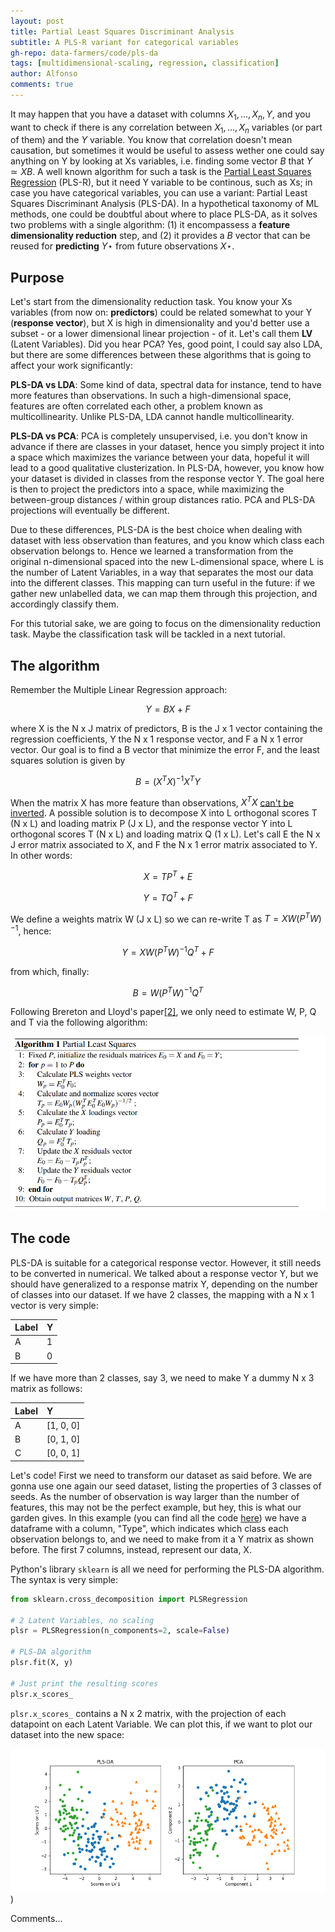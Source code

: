 ```yaml
---
layout: post
title: Partial Least Squares Discriminant Analysis
subtitle: A PLS-R variant for categorical variables
gh-repo: data-farmers/code/pls-da
tags: [multidimensional-scaling, regression, classification]
author: Alfonso
comments: true
---
```



It may happen that you have a dataset with columns $X_1, ..., X_n, Y$, and you want to check if there is any correlation between $X_1, ..., X_n$ variables (or part of them) and the $Y$ variable. You know that correlation doesn't mean causation, but sometimes it would be useful to assess wether one could say anything on Y by looking at Xs variables, i.e. finding some vector $B$ that $Y \simeq XB$. A well known algorithm for such a task is the [Partial Least Squares Regression](https://data-farmers.github.io/2019-06-12-partial-least-squares-regression) (PLS-R), but it need Y variable to be continous, such as Xs; in case you have categorical variables, you can use a variant: Partial Least Squares Discriminant Analysis (PLS-DA). In a hypothetical taxonomy of ML methods, one could be doubtful about where to place PLS-DA, as it solves two problems with a single algorithm: (1) it encompassess a **feature dimensionality reduction** step, and (2) it provides a $B$ vector that can be reused for **predicting** $Y\star$ from future observations $X\star$.

## Purpose

Let's start from the dimensionality reduction task. You know your Xs variables (from now on: **predictors**) could be related somewhat to your Y (**response vector**), but X is high in dimensionality and you'd better use a subset - or a lower dimensional linear projection - of it. Let's call them **LV** (Latent Variables). Did you hear PCA? Yes, good point, I could say also LDA, but there are some differences between these algorithms that is going to affect your work significantly:


**PLS-DA vs LDA**: Some kind of data, spectral data for instance, tend to have more features than observations. In such a high-dimensional space, features are often correlated each other, a problem known as multicollinearity. Unlike PLS-DA, LDA cannot handle multicollinearity.


**PLS-DA vs PCA**: PCA is completely unsupervised, i.e. you don't know in advance if there are classes in your dataset, hence you simply project it into a space which maximizes the variance between your data, hopeful it will lead to a good qualitative clusterization. In PLS-DA, however, you know how your dataset is divided in classes from the response vector Y. The goal here is then to project the predictors into a space, while maximizing the between-group distances / within group distances ratio. PCA and PLS-DA projections will eventually be different.

Due to these differences, PLS-DA is the best choice when dealing with dataset with less observation than features, and you know which class each observation belongs to.
Hence we learned a transformation from the original n-dimensional spaced into the new L-dimensional space, where L is the number of Latent Variables, in a way that separates the most our data into the different classes. This mapping can turn useful in the future: if we gather new unlabelled data, we can map them through this projection, and accordingly classify them.

For this tutorial sake, we are going to focus on the dimensionality reduction task. Maybe the classification task will be tackled in a next tutorial.


## The algorithm

Remember the Multiple Linear Regression approach:

$$Y = BX + F$$

where X is the N x J matrix of predictors, B is the J x 1 vector containing the regression coefficients, Y the N x 1 response vector, and F a N x 1 error vector. Our goal is to find a B vector that minimize the error F, and the least squares solution is given by 

$$B = (X^{T}X)^{-1}X^{T}Y$$

When the matrix X has more feature than observations, $X^TX$ [can't be inverted](https://stats.stackexchange.com/questions/247720/why-is-within-class-scatter-matrix-in-lda-singular). A possible solution is to decompose X into L orthogonal scores T (N x L) and loading matrix P (J x L), and the response vector Y into L orthogonal scores T (N x L) and loading matrix Q (1 x L). Let's call E the N x J error matrix associated to X, and F the N x 1 error matrix associated to Y. In other words:

$$X = TP^T + E$$

$$Y = TQ^T + F$$

We define a weights matrix W (J x L) so we can re-write T as $T = XW(P^{T}W)^{-1}$, hence:

$$Y = XW(P^{T}W)^{-1}Q^{T} + F$$

from which, finally:

$$B = W(P^{T}W)^{-1}Q^{T}$$

Following Brereton and Lloyd's paper[[2]](https://onlinelibrary.wiley.com/doi/full/10.1002/cem.2609), we only need to estimate W, P, Q and T via the following algorithm:

![algorithm](../img/pls-da/algorith.png)


## The code

PLS-DA is suitable for a categorical response vector. However, it still needs to be converted in numerical. We talked about a response vector Y, but we should have generalized to a response matrix Y, depending on the number of classes into our dataset. If we have 2 classes, the mapping with a N x 1 vector is very simple:

| Label | Y |
| :------ |:--- |
| A | 1 |
| B | 0 |

If we have more than 2 classes, say 3, we need to make Y a dummy N x 3 matrix as follows:

| Label | Y |
| :------ |:--- |
| A | [1, 0, 0] |
| B | [0, 1, 0] |
| C | [0, 0, 1] |


Let's code! First we need to transform our dataset as said before. We are gonna use one again our seed dataset, listing the properties of 3 classes of seeds. As the number of observation is way larger than the number of features, this may not be the perfect example, but hey, this is what our garden gives. In this example (you can find all the code [here](https://www.github.com/data-farmers/code/pls-da/)) we have a dataframe with a column, "Type", which indicates which class each observation belongs to, and we need to make from it a Y matrix as shown before. The first 7 columns, instead, represent our data, X.

Python's library `sklearn` is all we need for performing the PLS-DA algorithm. The syntax is very simple:


```python
from sklearn.cross_decomposition import PLSRegression

# 2 Latent Variables, no scaling
plsr = PLSRegression(n_components=2, scale=False)

# PLS-DA algorithm
plsr.fit(X, y)

# Just print the resulting scores
plsr.x_scores_
```

`plsr.x_scores_` contains a N x 2 matrix, with the projection of each datapoint on each Latent Variable. We can plot this, if we want to plot our dataset into the new space:

![plsda_plot1](../img/pls-da/plot1.png))

Comments...




